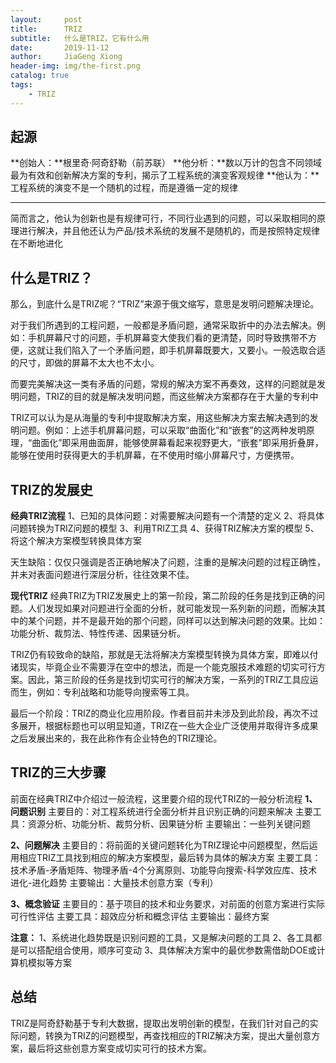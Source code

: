 ```yaml
---
layout:     post
title:      TRIZ
subtitle:   什么是TRIZ，它有什么用
date:       2019-11-12
author:     JiaGeng Xiong
header-img: img/the-first.png
catalog: true
tags:
    - TRIZ
---
```

## 起源

**创始人：**根里奇·阿奇舒勒（前苏联）
**他分析：**数以万计的包含不同领域最为有效和创新解决方案的专利，揭示了工程系统的演变客观规律
**他认为：**工程系统的演变不是一个随机的过程，而是遵循一定的规律

---

简而言之，他认为创新也是有规律可行，不同行业遇到的问题，可以采取相同的原理进行解决，并且他还认为产品/技术系统的发展不是随机的，而是按照特定规律在不断地进化

## 什么是TRIZ？

那么，到底什么是TRIZ呢？“TRIZ”来源于俄文缩写，意思是发明问题解决理论。

对于我们所遇到的工程问题，一般都是矛盾问题，通常采取折中的办法去解决。例如：手机屏幕尺寸的问题，手机屏幕变大使我们看的更清楚，同时导致携带不方便，这就让我们陷入了一个矛盾问题，即手机屏幕既要大，又要小。一般选取合适的尺寸，即做的屏幕不太大也不太小。

而要完美解决这一类有矛盾的问题，常规的解决方案不再奏效，这样的问题就是发明问题，TRIZ的目的就是解决发明问题，而这些解决方案都存在于大量的专利中

TRIZ可以认为是从海量的专利中提取解决方案，用这些解决方案去解决遇到的发明问题。例如：上述手机屏幕问题，可以采取“曲面化”和“嵌套”的这两种发明原理，“曲面化”即采用曲面屏，能够使屏幕看起来视野更大，“嵌套”即采用折叠屏，能够在使用时获得更大的手机屏幕，在不使用时缩小屏幕尺寸，方便携带。

## TRIZ的发展史

**经典TRIZ流程**
1、已知的具体问题：对需要解决问题有一个清楚的定义
2、将具体问题转换为TRIZ问题的模型
3、利用TRIZ工具
4、获得TRIZ解决方案的模型
5、将这个解决方案模型转换具体方案

天生缺陷：仅仅只强调是否正确地解决了问题，注重的是解决问题的过程正确性，并未对表面问题进行深层分析，往往效果不佳。

**现代TRIZ**
经典TRIZ为TRIZ发展史上的第一阶段，第二阶段的任务是找到正确的问题。人们发现如果对问题进行全面的分析，就可能发现一系列新的问题，而解决其中的某个问题，并不是最开始的那个问题，同样可以达到解决问题的效果。比如：功能分析、裁剪法、特性传递、因果链分析。

TRIZ仍有较致命的缺陷，那就是无法将解决方案模型转换为具体方案，即难以付诸现实，毕竟企业不需要浮在空中的想法，而是一个能克服技术难题的切实可行方案。因此，第三阶段的任务是找到切实可行的解决方案，一系列的TRIZ工具应运而生，例如：专利战略和功能导向搜索等工具。

最后一个阶段：TRIZ的商业化应用阶段。作者目前并未涉及到此阶段，再次不过多展开，根据标题也可以明显知道，TRIZ在一些大企业广泛使用并取得许多成果之后发展出来的，我在此称作有企业特色的TRIZ理论。

## TRIZ的三大步骤

前面在经典TRIZ中介绍过一般流程，这里要介绍的现代TRIZ的一般分析流程
**1、问题识别**
主要目的：对工程系统进行全面分析并且识别正确的问题来解决
主要工具：资源分析、功能分析、裁剪分析、因果链分析
主要输出：一些列关键问题

**2、问题解决**
主要目的：将前面的关键问题转化为TRIZ理论中问题模型，然后运用相应TRIZ工具找到相应的解决方案模型，最后转为具体的解决方案
主要工具：技术矛盾-矛盾矩阵、物理矛盾-4个分离原则、功能导向搜索-科学效应库、技术进化-进化趋势
主要输出：大量技术创意方案（专利）

**3、概念验证**
主要目的：基于项目的技术和业务要求，对前面的创意方案进行实际可行性评估
主要工具：超效应分析和概念评估
主要输出：最终方案

**注意：**
1、系统进化趋势既是识别问题的工具，又是解决问题的工具
2、各工具都是可以搭配组合使用，顺序可变动
3、具体解决方案中的最优参数需借助DOE或计算机模拟等方案

## 总结

TRIZ是阿奇舒勒基于专利大数据，提取出发明创新的模型，在我们针对自己的实际问题，转换为TRIZ的问题模型，再查找相应的TRIZ解决方案，提出大量创意方案，最后将这些创意方案变成切实可行的技术方案。
